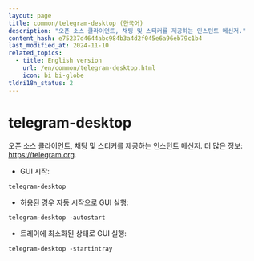 ```yaml
---
layout: page
title: common/telegram-desktop (한국어)
description: "오픈 소스 클라이언트, 채팅 및 스티커를 제공하는 인스턴트 메신저."
content_hash: e75237d4644abc984b3a4d2f045e6a96eb79c1b4
last_modified_at: 2024-11-10
related_topics:
  - title: English version
    url: /en/common/telegram-desktop.html
    icon: bi bi-globe
tldri18n_status: 2
---
```

# telegram-desktop

오픈 소스 클라이언트, 채팅 및 스티커를 제공하는 인스턴트 메신저.
더 많은 정보: <https://telegram.org>.

- GUI 시작:

`telegram-desktop`

- 허용된 경우 자동 시작으로 GUI 실행:

`telegram-desktop -autostart`

- 트레이에 최소화된 상태로 GUI 실행:

`telegram-desktop -startintray`

